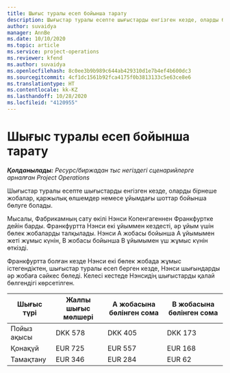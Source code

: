 ```yaml
---
title: Шығыс туралы есеп бойынша тарату
description: Шығыстар туралы есепте шығыстарды енгізген кезде, оларды бірнеше жобалар, заңды нысандар немесе ұйымдағы шоттар бойынша бөлуге болады.
author: suvaidya
manager: AnnBe
ms.date: 10/10/2020
ms.topic: article
ms.service: project-operations
ms.reviewer: kfend
ms.author: suvaidya
ms.openlocfilehash: 8c0ee3b9b989c644ab429310d1e7b4ef4b600dc3
ms.sourcegitcommit: 4cf1dc1561b92fca4175f0b3813133c5e63ce8e6
ms.translationtype: HT
ms.contentlocale: kk-KZ
ms.lasthandoff: 10/28/2020
ms.locfileid: "4120955"
---
```

# <a name="distributions-on-an-expense-report"></a>Шығыс туралы есеп бойынша тарату

_**Қолданылады:** Ресурс/биржадан тыс негіздегі сценарийлерге арналған Project Operations_

Шығыстар туралы есепте шығыстарды енгізген кезде, оларды бірнеше жобалар, қаржылық өлшемдер немесе ұйымдағы шоттар бойынша бөлуге болады.

Мысалы, Фабрикамның сату өкілі Нэнси Копенгагеннен Франкфуртке дейін барды. Франкфуртта Нэнси екі ұйыммен кездесті, әр ұйым үшін бөлек жобаларды талқылады. Нэнси А жобасы бойынша А ұйымымен жеті жұмыс күнін, В жобасы бойынша В ұйымымен үш жұмыс күнін өткізді.

Франкфуртта болған кезде Нэнси екі бөлек жобада жұмыс істегендіктен, шығыстар туралы есеп берген кезде, Нэнси шығындарды әр жобаға сәйкес бөледі. Келесі кестеде Нэнсидің шығыстарды қалай бөлгендігі көрсетілген.

| Шығыс түрі | Жалпы шығыс мөлшері | А жобасына бөлінген сома | В жобасына бөлінген сома |
|--------------|----------------------|---------------------------------|---------------------------------|
| Пойыз ақысы   | DKK 578              | DKK 405                         | DKK 173                         |
| Қонақүй        | EUR 725              | EUR 557                         | EUR 168                         |
| Тамақтану        | EUR 346              | EUR 284                         | EUR 62                          |
